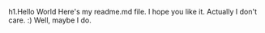 h1.Hello World
Here's my readme.md file.
I hope you like it.
Actually I don't care. :)
Well, maybe I do.
